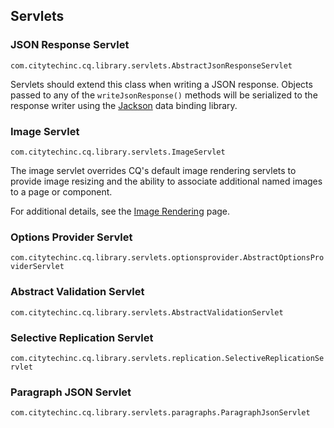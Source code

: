 ## Servlets

### JSON Response Servlet

`com.citytechinc.cq.library.servlets.AbstractJsonResponseServlet`

Servlets should extend this class when writing a JSON response.  Objects passed to any of the `writeJsonResponse()` methods will be serialized to the response writer using the [Jackson](https://github.com/FasterXML/jackson-databind) data binding library.

### Image Servlet

`com.citytechinc.cq.library.servlets.ImageServlet`

The image servlet overrides CQ's default image rendering servlets to provide image resizing and the ability to associate additional named images to a page or component.

For additional details, see the [Image Rendering](https://github.com/Citytechinc/cq-library/wiki/Image-Rendering) page.

### Options Provider Servlet

`com.citytechinc.cq.library.servlets.optionsprovider.AbstractOptionsProviderServlet`



### Abstract Validation Servlet

`com.citytechinc.cq.library.servlets.AbstractValidationServlet`

### Selective Replication Servlet

`com.citytechinc.cq.library.servlets.replication.SelectiveReplicationServlet`

### Paragraph JSON Servlet

`com.citytechinc.cq.library.servlets.paragraphs.ParagraphJsonServlet`